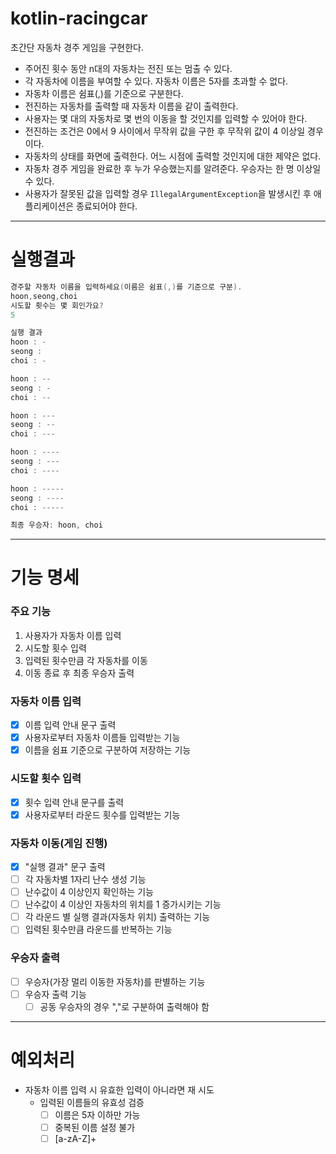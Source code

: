 # kotlin-racingcar

초간단 자동차 경주 게임을 구현한다.

- 주어진 횟수 동안 n대의 자동차는 전진 또는 멈출 수 있다.
- 각 자동차에 이름을 부여할 수 있다. 자동차 이름은 5자를 초과할 수 없다.
- 자동차 이름은 쉼표(,)를 기준으로 구분한다.
- 전진하는 자동차를 출력할 때 자동차 이름을 같이 출력한다.
- 사용자는 몇 대의 자동차로 몇 번의 이동을 할 것인지를 입력할 수 있어야 한다.
- 전진하는 조건은 0에서 9 사이에서 무작위 값을 구한 후 무작위 값이 4 이상일 경우이다.
- 자동차의 상태를 화면에 출력한다. 어느 시점에 출력할 것인지에 대한 제약은 없다.
- 자동차 경주 게임을 완료한 후 누가 우승했는지를 알려준다. 우승자는 한 명 이상일 수 있다.
- 사용자가 잘못된 값을 입력할 경우 `IllegalArgumentException`을 발생시킨 후 애플리케이션은 종료되어야 한다.
---
# 실행결과
```kotlin
경주할 자동차 이름을 입력하세요(이름은 쉼표(,)를 기준으로 구분).
hoon,seong,choi
시도할 횟수는 몇 회인가요?
5

실행 결과
hoon : -
seong : 
choi : -

hoon : --
seong : -
choi : --

hoon : ---
seong : --
choi : ---

hoon : ----
seong : ---
choi : ----

hoon : -----
seong : ----
choi : -----

최종 우승자: hoon, choi
```
---
# 기능 명세
### 주요 기능

1. 사용자가 자동차 이름 입력
2. 시도할 횟수 입력
3. 입력된 횟수만큼 각 자동차를 이동
4. 이동 종료 후 최종 우승자 출력

### 자동차 이름 입력

- [x]  이름 입력 안내 문구 출력
- [x]  사용자로부터 자동차 이름들 입력받는 기능
- [x]  이름을 쉼표 기준으로 구분하여 저장하는 기능

### 시도할 횟수 입력

- [x]  횟수 입력 안내 문구를 출력
- [x]  사용자로부터 라운드 횟수를 입력받는 기능

### 자동차 이동(게임 진행)

- [x]  "실행 결과" 문구 출력
- [ ]  각 자동차별 1자리 난수 생성 기능
- [ ]  난수값이 4 이상인지 확인하는 기능
- [ ]  난수값이 4 이상인 자동차의 위치를 1 증가시키는 기능
- [ ]  각 라운드 별 실행 결과(자동차 위치) 출력하는 기능
- [ ]  입력된 횟수만큼 라운드를 반복하는 기능

### 우승자 출력

- [ ]  우승자(가장 멀리 이동한 자동차)를 판별하는 기능
- [ ]  우승자 출력 기능
    - [ ]  공동 우승자의 경우 ","로 구분하여 출력해야 함

---

# 예외처리

- 자동차 이름 입력 시 유효한 입력이 아니라면 재 시도
    - 입력된 이름들의 유효성 검증
        - [ ]  이름은 5자 이하만 가능
        - [ ]  중복된 이름 설정 불가
        - [ ]  [a-zA-Z]+